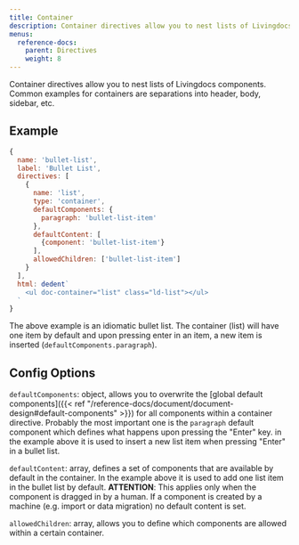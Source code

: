 ```yaml
---
title: Container
description: Container directives allow you to nest lists of Livingdocs components.
menus:
  reference-docs:
    parent: Directives
    weight: 8
---
```


Container directives allow you to nest lists of Livingdocs components. Common examples for containers are separations into header, body, sidebar, etc.

## Example

```js
{
  name: 'bullet-list',
  label: 'Bullet List',
  directives: [
    {
      name: 'list',
      type: 'container',
      defaultComponents: {
        paragraph: 'bullet-list-item'
      },
      defaultContent: [
        {component: 'bullet-list-item'}
      ],
      allowedChildren: ['bullet-list-item']
    }
  ],
  html: dedent`
    <ul doc-container="list" class="ld-list"></ul>
  `
}
```

The above example is an idiomatic bullet list. The container (list) will have one item by default and upon pressing enter in an item, a new item is inserted (`defaultComponents.paragraph`).

## Config Options

`defaultComponents`: object, allows you to overwrite the [global default components]({{< ref "/reference-docs/document/document-design#default-components" >}}) for all components within a container directive. Probably the most important one is the `paragraph` default component which defines what happens upon pressing the "Enter" key. in the example above it is used to insert a new list item when pressing "Enter" in a bullet list.

`defaultContent`: array, defines a set of components that are available by default in the container. In the example above it is used to add one list item in the bullet list by default.
**ATTENTION**: This applies only when the component is dragged in by a human. If a component is created by a machine (e.g. import or data migration) no default content is set.

`allowedChildren`: array, allows you to define which components are allowed within a certain container.

